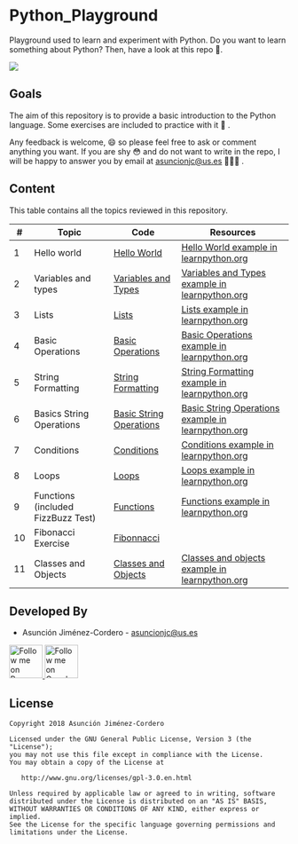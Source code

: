 # Python_Playground

Playground used to learn and experiment with Python. Do you want to learn something about Python? Then, have a look at 
this repo 🧐.

<img src="https://www.python.org/static/community_logos/python-logo-master-v3-TM.png"/>

## Goals

The aim of this repository is to provide a basic introduction to the Python language. Some exercises are included to 
practice with it 📝 . 

Any feedback is welcome, 😄 so please feel free to ask or comment anything you want. If you are shy 😳 and do not want to
write in the repo, I will be happy to answer you by email at asuncionjc@us.es 👩🏻‍💻 .

## Content

This table contains all the topics reviewed in this repository.

| # | Topic | Code | Resources |
| - | ----- | ---- | --------- |
| 1 | Hello world | [Hello World](./src/hello_world.py) | [Hello World example in learnpython.org](https://www.learnpython.org/en/Hello%2C_World%21) |
| 2 | Variables and types | [Variables and Types](./src/variables_and_types.py) | [Variables and Types example in learnpython.org](https://www.learnpython.org/en/Variables_and_Types) |
| 3 | Lists | [Lists](./src/lists.py) | [Lists example in learnpython.org](https://www.learnpython.org/en/Lists) |
| 4 | Basic Operations | [Basic Operations](./src/basic_operations.py) | [Basic Operations example in learnpython.org](https://www.learnpython.org/en/Basic_Operators) |
| 5 | String Formatting | [String Formatting](./src/string_formatting.py) | [String Formatting example in learnpython.org](https://www.learnpython.org/en/String_Formatting) |
| 6 | Basics String Operations | [Basic String Operations](./src/basic_string_operations.py) | [Basic String Operations example in learnpython.org](https://www.learnpython.org/en/Basic_String_Operations) |
| 7 | Conditions | [Conditions](./src/conditions.py) | [Conditions example in learnpython.org](https://www.learnpython.org/en/Conditions) |
| 8 | Loops | [Loops](./src/loops.py) | [Loops example in learnpython.org](https://www.learnpython.org/en/Loops) |
| 9 | Functions (included FizzBuzz Test) | [Functions](./src/functions.py) | [Functions example in learnpython.org](https://www.learnpython.org/en/Functions) |
| 10 | Fibonacci Exercise | [Fibonnacci](./src/Fibonacci_succession.py) |  |
| 11 | Classes and Objects | [Classes and Objects](./src/classes_and_objects.py) | [Classes and objects example in learnpython.org](https://www.learnpython.org/en/Classes_and_Objects) |



Developed By
------------

* Asunción Jiménez-Cordero - <asuncionjc@us.es>

<a href="https://www.researchgate.net/profile/Asuncion_Jimenez-Cordero">
  <img alt="Follow me on ResearchGate" src="https://1.bp.blogspot.com/-jz1remm4weY/WK86heRgepI/AAAAAAAACrU/APGaq-EpMakpsh-mZw5eQIyNpA_DN1dBwCLcB/s1600/researchgate_.jpg" height="60" width="60"/>
</a>

<a href="https://scholar.google.es/citations?user=JegcEYwAAAAJ&hl=es&oi=ao">
  <img alt="Follow me on Google Scholar" src="https://encrypted-tbn0.gstatic.com/images?q=tbn:ANd9GcQQUfpGKX9zs9WpaNw_qSqwU3Q3qeqLrIV0cXHsJxxgPkVaVqze" height="60" width="60"/>
</a>

License
-------

    Copyright 2018 Asunción Jiménez-Cordero

    Licensed under the GNU General Public License, Version 3 (the "License");
    you may not use this file except in compliance with the License.
    You may obtain a copy of the License at

       http://www.gnu.org/licenses/gpl-3.0.en.html

    Unless required by applicable law or agreed to in writing, software
    distributed under the License is distributed on an "AS IS" BASIS,
    WITHOUT WARRANTIES OR CONDITIONS OF ANY KIND, either express or implied.
    See the License for the specific language governing permissions and
    limitations under the License.
